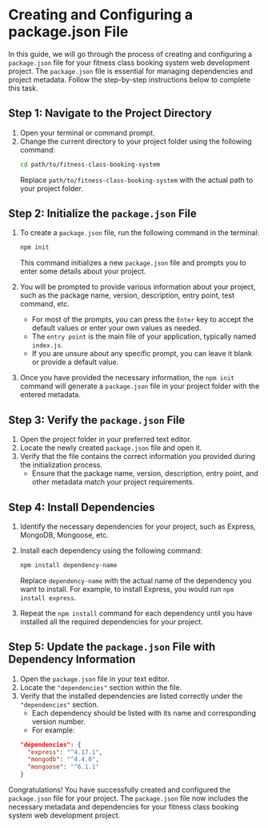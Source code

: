 # Creating and Configuring a package.json File

In this guide, we will go through the process of creating and configuring a `package.json` file for your fitness class booking system web development project. The `package.json` file is essential for managing dependencies and project metadata. Follow the step-by-step instructions below to complete this task.

## Step 1: Navigate to the Project Directory
1. Open your terminal or command prompt.
2. Change the current directory to your project folder using the following command:
   ```bash
   cd path/to/fitness-class-booking-system
   ```
   Replace `path/to/fitness-class-booking-system` with the actual path to your project folder.

## Step 2: Initialize the `package.json` File
1. To create a `package.json` file, run the following command in the terminal:
   ```bash
   npm init
   ```
   This command initializes a new `package.json` file and prompts you to enter some details about your project.

2. You will be prompted to provide various information about your project, such as the package name, version, description, entry point, test command, etc.
   - For most of the prompts, you can press the `Enter` key to accept the default values or enter your own values as needed.
   - The `entry point` is the main file of your application, typically named `index.js`.
   - If you are unsure about any specific prompt, you can leave it blank or provide a default value.

3. Once you have provided the necessary information, the `npm init` command will generate a `package.json` file in your project folder with the entered metadata.

## Step 3: Verify the `package.json` File
1. Open the project folder in your preferred text editor.
2. Locate the newly created `package.json` file and open it.
3. Verify that the file contains the correct information you provided during the initialization process.
   - Ensure that the package name, version, description, entry point, and other metadata match your project requirements.

## Step 4: Install Dependencies
1. Identify the necessary dependencies for your project, such as Express, MongoDB, Mongoose, etc.
2. Install each dependency using the following command:
   ```bash
   npm install dependency-name
   ```
   Replace `dependency-name` with the actual name of the dependency you want to install.
   For example, to install Express, you would run `npm install express`.

3. Repeat the `npm install` command for each dependency until you have installed all the required dependencies for your project.

## Step 5: Update the `package.json` File with Dependency Information
1. Open the `package.json` file in your text editor.
2. Locate the `"dependencies"` section within the file.
3. Verify that the installed dependencies are listed correctly under the `"dependencies"` section.
   - Each dependency should be listed with its name and corresponding version number.
   - For example:
   ```json
   "dependencies": {
     "express": "^4.17.1",
     "mongodb": "^4.4.0",
     "mongoose": "^6.1.1"
   }
   ```

Congratulations! You have successfully created and configured the `package.json` file for your project. The `package.json` file now includes the necessary metadata and dependencies for your fitness class booking system web development project.
